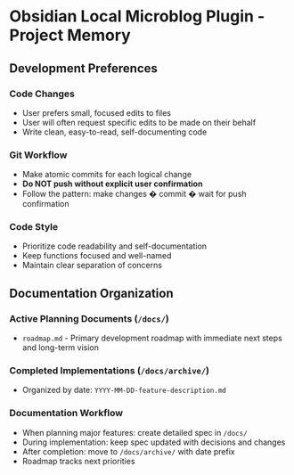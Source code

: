 # Obsidian Local Microblog Plugin - Project Memory

## Development Preferences

### Code Changes
- User prefers small, focused edits to files
- User will often request specific edits to be made on their behalf
- Write clean, easy-to-read, self-documenting code

### Git Workflow
- Make atomic commits for each logical change
- **Do NOT push without explicit user confirmation**
- Follow the pattern: make changes � commit � wait for push confirmation

### Code Style
- Prioritize code readability and self-documentation
- Keep functions focused and well-named
- Maintain clear separation of concerns

## Documentation Organization

### Active Planning Documents (`/docs/`)
- `roadmap.md` - Primary development roadmap with immediate next steps and long-term vision

### Completed Implementations (`/docs/archive/`)
- Organized by date: `YYYY-MM-DD-feature-description.md`

### Documentation Workflow
- When planning major features: create detailed spec in `/docs/`
- During implementation: keep spec updated with decisions and changes
- After completion: move to `/docs/archive/` with date prefix
- Roadmap tracks next priorities
